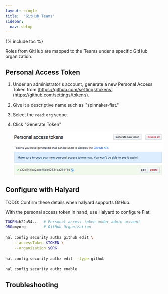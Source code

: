 ```yaml
---
layout: single
title:  "GitHub Teams"
sidebar:
  nav: setup
---
```


{% include toc %}

Roles from GitHub are mapped to the Teams under a specific GitHub organization.

## Personal Access Token

1. Under an administrator's account, generate a new Personal Access Token from 
[https://github.com/settings/tokens](https://github.com/settings/tokens).
1. Give it a descriptive name such as "spinnaker-fiat."
1. Select the `read:org` scope.
1. Click "Generate Token"

    ![GitHub personal access token](personal-access-token.png)

## Configure with Halyard

TODO: Confirm these details when halyard supports GitHub.

With the personal access token in hand, use Halyard to configure Fiat:

```bash
TOKEN=b22a54...  # Personal access token under admin account 
ORG=myorg        # GitHub Organization

hal config security authz github edit \
    --accessToken $TOKEN \
    --organization $ORG

hal config security authz edit --type github

hal config security authz enable
```

## Troubleshooting

